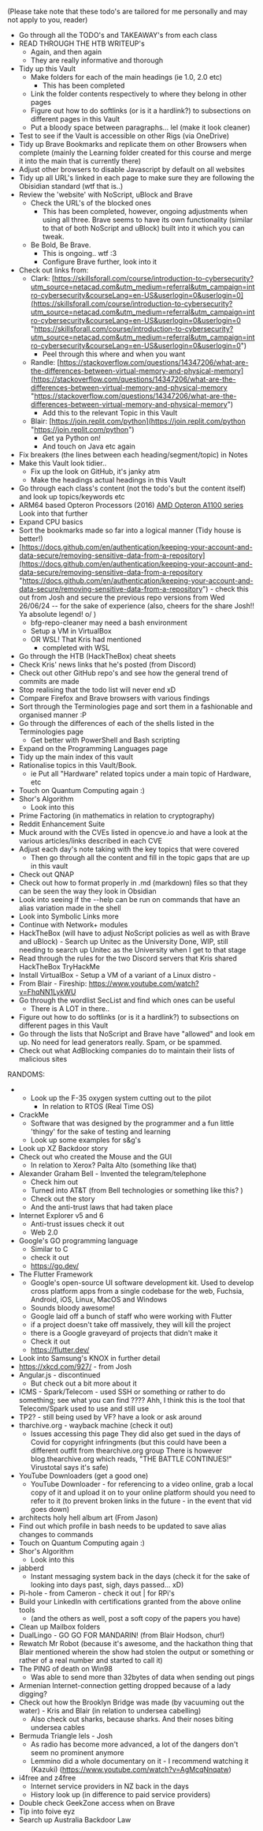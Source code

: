 (Please take note that these todo's are tailored for me personally and may not apply to you, reader) 
- Go through all the TODO's and TAKEAWAY's from each class
- READ THROUGH THE HTB WRITEUP's
	- Again, and then again
	- They are really informative and thorough
- Tidy up this Vault
	- Make folders for each of the main headings (ie 1.0, 2.0 etc)
		- This has been completed
	- Link the folder contents respectively to where they belong in other pages
	- Figure out how to do softlinks (or is it a hardlink?) to subsections on different pages in this Vault
	- Put a bloody space between paragraphs... lel (make it look cleaner)
- Test to see if the Vault is accessible on other Rigs (via OneDrive)
- Tidy up Brave Bookmarks and replicate them on other Browsers when complete (mainly the Learning folder created for this course and merge it into the main that is currently there)
- Adjust other browsers to disable Javascript by default on all websites
- Tidy up all URL's linked in each page to make sure they are following the Obisidian standard (wtf that is..)
- Review the 'website' with NoScript, uBlock and Brave
	- Check the URL's of the blocked ones
		- This has been completed, however, ongoing adjustments when using all three. Brave seems to have its own functionality (similar to that of both NoScript and uBlock) built into it which you can tweak. 
	- Be Bold, Be Brave.
		- This is ongoing.. wtf :3 
		- Configure Brave further, look into it
- Check out links from:
	- Clark: [https://skillsforall.com/course/introduction-to-cybersecurity?utm_source=netacad.com&utm_medium=referral&utm_campaign=intro-cybersecurity&courseLang=en-US&userlogin=0&userlogin=0](https://skillsforall.com/course/introduction-to-cybersecurity?utm_source=netacad.com&utm_medium=referral&utm_campaign=intro-cybersecurity&courseLang=en-US&userlogin=0&userlogin=0 "https://skillsforall.com/course/introduction-to-cybersecurity?utm_source=netacad.com&utm_medium=referral&utm_campaign=intro-cybersecurity&courseLang=en-US&userlogin=0&userlogin=0")
		- Peel through this where and when you want
	- Randle: [https://stackoverflow.com/questions/14347206/what-are-the-differences-between-virtual-memory-and-physical-memory](https://stackoverflow.com/questions/14347206/what-are-the-differences-between-virtual-memory-and-physical-memory "https://stackoverflow.com/questions/14347206/what-are-the-differences-between-virtual-memory-and-physical-memory")
		- Add this to the relevant Topic in this Vault
	- Blair: [https://join.replit.com/python](https://join.replit.com/python "https://join.replit.com/python")
		- Get ya Python on!
		- And touch on Java etc again
- Fix breakers (the lines between each heading/segment/topic) in Notes
- Make this Vault look tidier..
	- Fix up the look on GitHub, it's janky atm
	- Make the headings actual headings in this Vault
- Go through each class's content (not the todo's but the content itself) and look up topics/keywords etc
- ARM64 based Opteron Processors (2016)
	[AMD Opteron A1100 series](https://en.wikipedia.org/wiki/List_of_AMD_Opteron_processors#Opteron_A1100-series_%22Seattle%22_(28nm) "List of AMD Opteron processors")
	Look into that further
- Expand CPU basics
- Sort the bookmarks made so far into a logical manner (Tidy house is better!)
- [https://docs.github.com/en/authentication/keeping-your-account-and-data-secure/removing-sensitive-data-from-a-repository](https://docs.github.com/en/authentication/keeping-your-account-and-data-secure/removing-sensitive-data-from-a-repository "https://docs.github.com/en/authentication/keeping-your-account-and-data-secure/removing-sensitive-data-from-a-repository") - check this out from Josh and secure the previous repo versions from Wed 26/06/24 -- for the sake of experience (also, cheers for the share Josh!! Ya absolute legend!  o/ )
	- bfg-repo-cleaner may need a bash environment
	- Setup a VM in VirtualBox
	- OR WSL! That Kris had mentioned
		- completed with WSL
- Go through the HTB (HackTheBox) cheat sheets
- Check Kris' news links that he's posted (from Discord)
- Check out other GitHub repo's and see how the general trend of commits are made
- Stop realising that the todo list will never end xD
- Compare Firefox and Brave browsers with various findings
- Sort through the Terminologies page and sort them in a fashionable and organised manner :P 
- Go through the differences of each of the shells listed in the Terminologies page
	- Get better with PowerShell and Bash scripting
- Expand on the Programming Languages page
- Tidy up the main index of this vault
- Rationalise topics in this Vault/Book.
	- ie Put all "Hardware" related topics under a main topic of Hardware, etc
- Touch on Quantum Computing again :) 
- Shor's Algorithm
	- Look into this
- Prime Factoring (in mathematics in relation to cryptography)
- Reddit Enhancement Suite 
- Muck around with the CVEs listed in opencve.io and have a look at the various articles/links described in each CVE
- Adjust each day's note taking with the key topics that were covered
	- Then go through all the content and fill in the topic gaps that are up in this vault
- Check out QNAP
- Check out how to format properly in .md (markdown) files so that they can be seen the way they look in Obsidian
- Look into seeing if the --help can be run on commands that have an alias variation made in the shell
- Look into Symbolic Links more
- Continue with Network+ modules
- HackTheBox (will have to adjust NoScript policies as well as with Brave and uBlock)
		- Search up Unitec as the University
				Done, WIP, still needing to search up Unitec as the University when I get to that stage
- Read through the rules for the two Discord servers that Kris shared
	  HackTheBox
	  TryHackMe
- Install VirtualBox
		- Setup a VM of a variant of a Linux distro
		-
- From Blair - Fireship: https://www.youtube.com/watch?v=FhqNN1LykWU
- Go through the wordlist SecList and find which ones can be useful
	- There is A LOT in there..
- Figure out how to do softlinks (or is it a hardlink?) to subsections on different pages in this Vault
- Go through the lists that NoScript and Brave have "allowed" and look em up. No need for lead generators really. Spam, or be spammed. 
- Check out what AdBlocking companies do to maintain their lists of malicious sites
	

RANDOMS:
- - Look up the F-35 oxygen system cutting out to the pilot
	- In relation to RTOS (Real Time OS)
- CrackMe
	- Software that was designed by the programmer and a fun little 'thingy' for the sake of testing and learning
	- Look up some examples for s&g's
- Look up XZ Backdoor story
- Check out who created the Mouse and the GUI
	- In relation to Xerox? Palta Alto (something like that)
- Alexander Graham Bell - Invented the telegram/telephone
	- Check him out
	- Turned into AT&T (from Bell technologies or something like this? )
	- Check out the story
	- And the anti-trust laws that had taken place
- Internet Explorer v5 and 6
	- Anti-trust issues check it out
	- Web 2.0
- Google's GO programming language 
	- Similar to C
	- check it out
	- https://go.dev/
- The Flutter Framework
	- Google's open-source UI software development kit. Used to develop cross platform apps from a single codebase for the web, Fuchsia, Android, iOS, Linux, MacOS and Windows
	- Sounds bloody awesome!
	- Google laid off a bunch of staff who were working with Flutter
	- if a project doesn't take off massively, they will kill the project
	- there is a Google graveyard of projects that didn't make it
	- Check it out
	- https://flutter.dev/
- Look into Samsung's KNOX in further detail
- https://xkcd.com/927/ - from Josh
- Angular.js - discontinued
	- But check out a bit more about it
- ICMS - Spark/Telecom - used SSH or something or rather to do something; see what you can find
	  ???? Ahh, I think this is the tool that Telecom/Spark used to use and still use
- TP2? - still being used by VF? have a look or ask around
- tharchive.org - wayback machine (check it out)
	- Issues accessing this page
	  They did also get sued in the days of Covid for copyright infringments (but this could have been a different outfit from thearchive.org group
	  There is however blog.thearchive.org which reads, "THE BATTLE CONTINUES!"
	  Virustotal says it's safe)
- YouTube Downloaders (get a good one)
	- YouTube Downloader - for referencing to a video online, grab a local copy of it and upload it on to your online platform should you need to refer to it (to prevent broken links in the future - in the event that vid goes down)
- architects holy hell album art (From Jason)
- Find out which profile in bash needs to be updated to save alias changes to commands
- Touch on Quantum Computing again :) 
- Shor's Algorithm
	- Look into this
- jabberd
	- Instant messaging system back in the days (check it for the sake of looking into days past, sigh, days passed... xD)
- Pi-hole - from Cameron - check it out | for RPi's
- Build your LinkedIn with certifications granted from the above online tools
	- (and the others as well, post a soft copy of the papers you have)
- Clean up Mailbox folders
- DualLingo - GO GO FOR MANDARIN! (from Blair Hodson, chur!)
- Rewatch Mr Robot (because it's awesome, and the hackathon thing that Blair mentioned wherein the show had stolen the output or something or rather of a real number and started to call it)
- The PING of death on Win98
	- Was able to send more than 32bytes of data when sending out pings
- Armenian Internet-connection getting dropped because of a lady digging?
- Check out how the Brooklyn Bridge was made (by vacuuming out the water) - Kris and Blair (in relation to undersea cabelling)
	- Also check out sharks, because sharks. And their noses biting undersea cables
- Bermuda Triangle lels - Josh
	- As radio has become more advanced, a lot of the dangers don't seem no prominent anymore
	- Lemmino did a whole documentary on it - I recommend watching it (Kazuki) (https://www.youtube.com/watch?v=AgMcqNnqatw)
- i4free and z4free
	- Internet service providers in NZ back in the days
	- History look up (in difference to paid service providers)
- Double check GeekZone access when on Brave
- Tip into foive eyz
- Search up Australia Backdoor Law 
